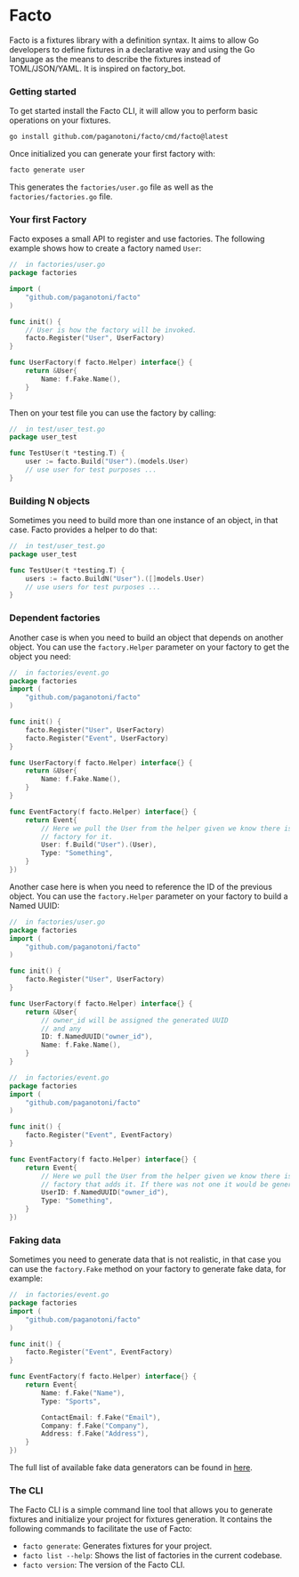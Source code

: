 # Facto

Facto is a fixtures library with a definition syntax. It aims to allow Go developers to define fixtures in a declarative way and using the Go language as the means to describe the fixtures instead of TOML/JSON/YAML. It is inspired on factory_bot.

### Getting started

To get started install the Facto CLI, it will allow you to perform basic operations on your fixtures.

```sh
go install github.com/paganotoni/facto/cmd/facto@latest
```

Once initialized you can generate your first factory with:

```sh
facto generate user
```

This generates the `factories/user.go` file as well as the `factories/factories.go` file.

### Your first Factory

Facto exposes a small API to register and use factories. The following example shows how to create a factory named `User`:

```go
//  in factories/user.go
package factories

import (
    "github.com/paganotoni/facto"
)

func init() {
    // User is how the factory will be invoked.
    facto.Register("User", UserFactory)
}

func UserFactory(f facto.Helper) interface{} {
    return &User{
        Name: f.Fake.Name(),
    }
}
```

Then on your test file you can use the factory by calling:

```go
//  in test/user_test.go
package user_test

func TestUser(t *testing.T) {
    user := facto.Build("User").(models.User)
    // use user for test purposes ...
}
```

### Building N objects
Sometimes you need to build more than one instance of an object, in that case. Facto provides a helper to do that:

```go
//  in test/user_test.go
package user_test

func TestUser(t *testing.T) {
    users := facto.BuildN("User").([]models.User)
    // use users for test purposes ...
}

```

### Dependent factories

Another case is when you need to build an object that depends on another object. You can use the `factory.Helper` parameter on your factory to get the object you need:

```go
//  in factories/event.go
package factories
import (
    "github.com/paganotoni/facto"
)

func init() {
    facto.Register("User", UserFactory)
    facto.Register("Event", UserFactory)
}

func UserFactory(f facto.Helper) interface{} {
    return &User{
        Name: f.Fake.Name(),
    }
}

func EventFactory(f facto.Helper) interface{} {
	return Event{
        // Here we pull the User from the helper given we know there is a 
        // factory for it.
		User: f.Build("User").(User),
		Type: "Something",
	}
})
```

Another case here is when you need to reference the ID of the previous object. You can use the `factory.Helper` parameter on your factory to build a Named UUID:

```go
//  in factories/user.go
package factories
import (
    "github.com/paganotoni/facto"
)

func init() {
    facto.Register("User", UserFactory)
}

func UserFactory(f facto.Helper) interface{} {
    return &User{
        // owner_id will be assigned the generated UUID 
        // and any 
        ID: f.NamedUUID("owner_id"),
        Name: f.Fake.Name(),
    }
}

//  in factories/event.go
package factories
import (
    "github.com/paganotoni/facto"
)

func init() {
    facto.Register("Event", EventFactory)
}

func EventFactory(f facto.Helper) interface{} {
	return Event{
        // Here we pull the User from the helper given we know there is a 
        // factory that adds it. If there was not one it would be generated new.
		UserID: f.NamedUUID("owner_id"),
		Type: "Something",
	}
})
```

### Faking data

Sometimes you need to generate data that is not realistic, in that case you can use the `factory.Fake` method on your factory to generate fake data, for example:

```go
//  in factories/event.go
package factories
import (
    "github.com/paganotoni/facto"
)

func init() {
    facto.Register("Event", EventFactory)
}

func EventFactory(f facto.Helper) interface{} {
	return Event{
        Name: f.Fake("Name"),
		Type: "Sports",

        ContactEmail: f.Fake("Email"),
        Company: f.Fake("Company"),
        Address: f.Fake("Address"),
	}
})
```

The full list of available fake data generators can be found in [here](link-to-repo).

### The CLI

The Facto CLI is a simple command line tool that allows you to generate fixtures and initialize your project for fixtures generation. It contains the following commands to facilitate the use of Facto:

 * `facto generate`: Generates fixtures for your project.
 * `facto list --help`: Shows the list of factories in the current codebase.
 * `facto version`: The version of the Facto CLI.



